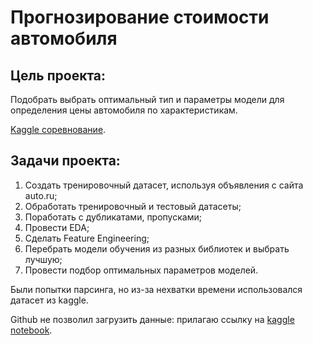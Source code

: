 # Прогнозирование стоимости автомобиля

## Цель проекта:
Подобрать выбрать оптимальный тип и параметры модели для определения цены автомобиля по характеристикам.

[Kaggle соревнование](https://www.kaggle.com/competitions/sf-dst-car-price-prediction).

## Задачи проекта:
1. Создать тренировочный датасет, используя объявления с сайта auto.ru;
2. Обработать тренировочный и тестовый датасеты;
3. Поработать с дубликатами, пропусками;
4. Провести EDA;
5. Сделать Feature Engineering;
6. Перебрать модели обучения из разных библиотек и выбрать лучшую;
7. Провести подбор оптимальных параметров моделей.


Были попытки парсинга, но из-за нехватки времени использовался датасет из kaggle.

Github не позволил загрузить данные: прилагаю ссылку на [kaggle notebook](https://www.kaggle.com/aruzhanimasheva/car-predict-im).


